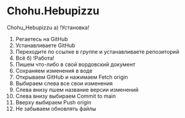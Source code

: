 # Chohu.Hebupizzu
Chohu_Hebupizzu
а) !Установка!
1) Регаетесь на GitHub
2) Устанавливаете GitHub
3) Переходите по ссылке в группе и устанавливаете репозиторий
4) Всё
б) !Работа!
1) Пишем что-либо в свой вордовский документ
2) Сохраняем изменения в воде
3) Открываем GitHub и нажимаем Fetch origin
4) Выбираем слева все свои изменения
5) Слева внизу пшем название версии изменений
6) Слева внизу выбираем Commit to main
7) Вверху выбираем Push origin
8) Не забываем обновлять файлы
